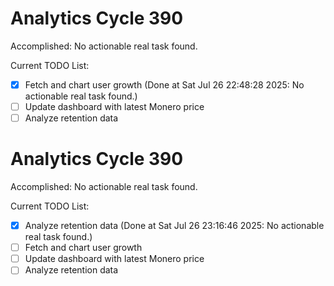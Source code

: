 # Analytics Cycle 390

Accomplished: No actionable real task found.

Current TODO List:

- [x] Fetch and chart user growth  (Done at Sat Jul 26 22:48:28 2025: No actionable real task found.)
- [ ] Update dashboard with latest Monero price
- [ ] Analyze retention data

# Analytics Cycle 390

Accomplished: No actionable real task found.

Current TODO List:

- [x] Analyze retention data  (Done at Sat Jul 26 23:16:46 2025: No actionable real task found.)
- [ ] Fetch and chart user growth
- [ ] Update dashboard with latest Monero price
- [ ] Analyze retention data